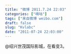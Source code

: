 ```yaml
---
title: "微博 2011.7.24 22:03"
categories: ["嘀咕"]
tags: ["来自微博 weibo.com"]
draft: false
slug: "Kvlabc"
date: "2011-07-24 22:03:00"
---
```


<p>@绍兴世茂国际影城，在看变3。 ​​​​</p>
